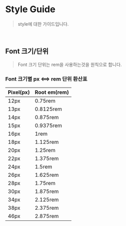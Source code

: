 # Style Guide

> style에 대한 가이드입니다.

<br />

## Font 크기/단위

> Font 크기 단위는 rem을 사용하는것을 원칙으로 합니다.

### Font 크기별 px &xhArr; rem 단위 환산표

| Pixel(px)  | Root em(rem) |
| :--------- | :----------- |
| 12px       | 0.75rem      |
| 13px       | 0.8125rem    |
| 14px       | 0.875rem     |
| 15px       | 0.9375rem    |
| 16px       | 1rem         |
| 18px       | 1.125rem     |
| 20px       | 1.25rem      |
| 22px       | 1.375rem     |
| 24px       | 1.5rem       |
| 26px       | 1.625rem     |
| 28px       | 1.75rem      |
| 30px       | 1.875rem     |
| 34px       | 2.125rem     |
| 38px       | 2.375rem     |
| 46px       | 2.875rem     |
